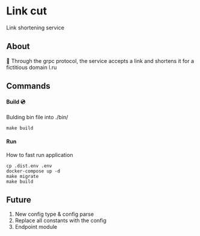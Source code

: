 # Link cut
Link shortening service
## About
:link: Through the grpc protocol, the service accepts a link and shortens it for a fictitious domain l.ru 
## Commands
#### Build :cd:
Bulding bin file into ./bin/
```shell
make build
```
#### Run
How to fast run application
```shell
cp .dist.env .env
docker-compose up -d
make migrate
make build
```
## Future
1. New config type & config parse
2. Replace all constants with the config
3. Endpoint module 

